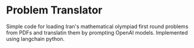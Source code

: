 # Problem Translator

Simple code for loading Iran's mathematical olympiad first round problems from PDFs and translatin them by prompting OpenAI models.
Implemented using langchain python. 
